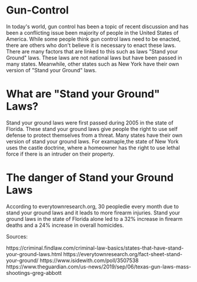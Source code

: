 # Gun-Control
<p>In today's world, gun control has been a topic of recent discussion and has been a conflicting issue been majority of people in the United States of America. While some people think gun control laws need to be enacted, there are others who don't believe it is necessary to enact these laws. There are many factors that are linked to this such as laws "Stand your Ground" laws. These laws are not national laws but have been passed in many states. Meanwhile, other states such as New York have their own version of "Stand your Ground" laws.</p>

# What are "Stand your Ground" Laws?
<p>Stand your ground laws were first passed during 2005 in the state of Florida. These stand your ground laws give people the right to use self defense to protect themselves from a threat. Many states have their own version of stand your ground laws. For examaple,the state of New York uses the castle doctrine, where a homeowner has the right to use lethal force if there is an intruder on their property.</p>

# The danger of Stand your Ground Laws
<p>According to everytownresearch.org, 30 peopledie every month due to stand your ground laws and it leads to more firearm injuries. Stand your ground laws in the state of Florida alone led to a 32% increase in firearm  deaths and a 24% increase in overall homicides. </p>

<p>Sources:</p>
https://criminal.findlaw.com/criminal-law-basics/states-that-have-stand-your-ground-laws.html
https://everytownresearch.org/fact-sheet-stand-your-ground/
https://www.isidewith.com/poll/3507538
https://www.theguardian.com/us-news/2019/sep/06/texas-gun-laws-mass-shootings-greg-abbott
